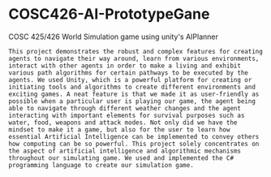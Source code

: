 # COSC426-AI-PrototypeGane
COSC 425/426 World Simulation game using unity's AIPlanner

	This project demonstrates the robust and complex features for creating agents to navigate their way around, learn from various environments, interact with other agents in order to make a living and exhibit various path algorithms for certain pathways to be executed by the agents. We used Unity, which is a powerful platform for creating or initiating tools and algorithms to create different environments and exciting games. A neat feature is that we made it as user-friendly as possible when a particular user is playing our game, the agent being able to navigate through different weather changes and the agent interacting with important elements for survival purposes such as water, food, weapons and attack modes. Not only did we have the mindset to make it a game, but also for the user to learn how essential Artificial Intelligence can be implemented to convey others how computing can be so powerful. This project solely concentrates on the aspect of artificial intelligence and algorithmic mechanisms throughout our simulating game. We used and implemented the C# programming language to create our simulation game.
